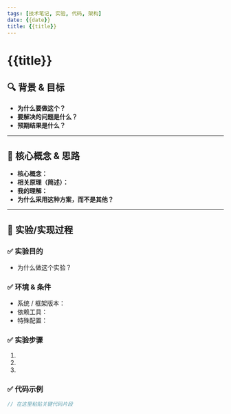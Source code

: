 ```yaml
---
tags: [技术笔记, 实验, 代码, 架构]
date: {{date}}
title: {{title}}
---
```


# {{title}}

## 🔍 背景 & 目标
- **为什么要做这个？**
- **要解决的问题是什么？**
- **预期结果是什么？**

---

## 🧩 核心概念 & 思路
- **核心概念：**
- **相关原理（简述）：**
- **我的理解：**
- **为什么采用这种方案，而不是其他？**

---

## 🧪 实验/实现过程
### ✅ 实验目的
- 为什么做这个实验？

### ✅ 环境 & 条件
- 系统 / 框架版本：
- 依赖工具：
- 特殊配置：

### ✅ 实验步骤
1. 
2. 
3. 

### ✅ 代码示例
```rust
// 在这里粘贴关键代码片段